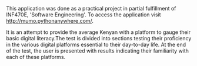 This application was done as a practical project in partial fulfillment of INF470E, 'Software Engineering'. To access the application visit http://mumo.pythonanywhere.com/.

It is an attempt to provide the average Kenyan with a platform to gauge their basic digital literacy.The test is divided into sections testing their proficiency in the various digital platforms essential to their day-to-day life. At the end of the test, the user is presented with results indicating their familiarity with each of these platforms.



